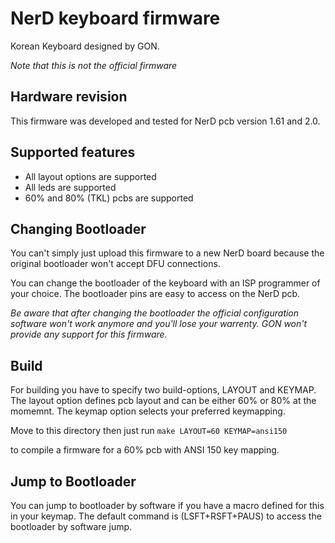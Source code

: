 NerD keyboard firmware
========================

Korean Keyboard designed by GON.

*Note that this is not the official firmware*


Hardware revision
-----------------

This firmware was developed and tested for NerD pcb version 1.61 and 2.0.


Supported features
------------------

* All layout options are supported
* All leds are supported
* 60% and 80% (TKL) pcbs are supported


Changing Bootloader
-------------------

You can't simply just upload this firmware to a new NerD board because the original
bootloader won't accept DFU connections.

You can change the bootloader of the keyboard with an ISP programmer of your choice.
The bootloader pins are easy to access on the NerD pcb.

*Be aware that after changing the bootloader the official configuration software
won't work anymore and you'll lose your warrenty. GON won't provide any support for this firmware.*


Build
-----

For building you have to specify two build-options, LAYOUT and KEYMAP. The layout option defines
pcb layout and can be either 60% or 80% at the momemnt. The keymap option selects your
preferred keymapping.

Move to this directory then just run `make LAYOUT=60 KEYMAP=ansi150`

to compile a firmware for a 60% pcb with ANSI 150 key mapping.


Jump to Bootloader
------------------

You can jump to bootloader by software if you have a macro defined for this in your keymap. The
default command is (LSFT+RSFT+PAUS) to access the bootloader by software jump.
